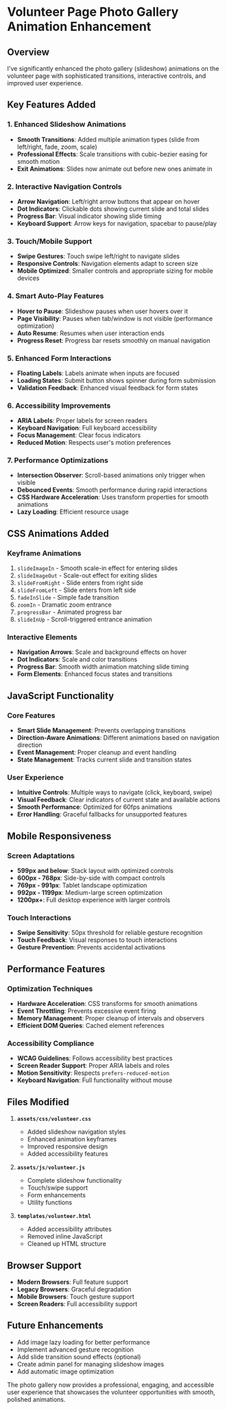 # Volunteer Page Photo Gallery Animation Enhancement

## Overview
I've significantly enhanced the photo gallery (slideshow) animations on the volunteer page with sophisticated transitions, interactive controls, and improved user experience.

## Key Features Added

### 1. Enhanced Slideshow Animations
- **Smooth Transitions**: Added multiple animation types (slide from left/right, fade, zoom, scale)
- **Professional Effects**: Scale transitions with cubic-bezier easing for smooth motion
- **Exit Animations**: Slides now animate out before new ones animate in

### 2. Interactive Navigation Controls
- **Arrow Navigation**: Left/right arrow buttons that appear on hover
- **Dot Indicators**: Clickable dots showing current slide and total slides
- **Progress Bar**: Visual indicator showing slide timing
- **Keyboard Support**: Arrow keys for navigation, spacebar to pause/play

### 3. Touch/Mobile Support
- **Swipe Gestures**: Touch swipe left/right to navigate slides
- **Responsive Controls**: Navigation elements adapt to screen size
- **Mobile Optimized**: Smaller controls and appropriate sizing for mobile devices

### 4. Smart Auto-Play Features
- **Hover to Pause**: Slideshow pauses when user hovers over it
- **Page Visibility**: Pauses when tab/window is not visible (performance optimization)
- **Auto Resume**: Resumes when user interaction ends
- **Progress Reset**: Progress bar resets smoothly on manual navigation

### 5. Enhanced Form Interactions
- **Floating Labels**: Labels animate when inputs are focused
- **Loading States**: Submit button shows spinner during form submission
- **Validation Feedback**: Enhanced visual feedback for form states

### 6. Accessibility Improvements
- **ARIA Labels**: Proper labels for screen readers
- **Keyboard Navigation**: Full keyboard accessibility
- **Focus Management**: Clear focus indicators
- **Reduced Motion**: Respects user's motion preferences

### 7. Performance Optimizations
- **Intersection Observer**: Scroll-based animations only trigger when visible
- **Debounced Events**: Smooth performance during rapid interactions
- **CSS Hardware Acceleration**: Uses transform properties for smooth animations
- **Lazy Loading**: Efficient resource usage

## CSS Animations Added

### Keyframe Animations
1. `slideImageIn` - Smooth scale-in effect for entering slides
2. `slideImageOut` - Scale-out effect for exiting slides
3. `slideFromRight` - Slide enters from right side
4. `slideFromLeft` - Slide enters from left side
5. `fadeInSlide` - Simple fade transition
6. `zoomIn` - Dramatic zoom entrance
7. `progressBar` - Animated progress bar
8. `slideInUp` - Scroll-triggered entrance animation

### Interactive Elements
- **Navigation Arrows**: Scale and background effects on hover
- **Dot Indicators**: Scale and color transitions
- **Progress Bar**: Smooth width animation matching slide timing
- **Form Elements**: Enhanced focus states and transitions

## JavaScript Functionality

### Core Features
- **Smart Slide Management**: Prevents overlapping transitions
- **Direction-Aware Animations**: Different animations based on navigation direction
- **Event Management**: Proper cleanup and event handling
- **State Management**: Tracks current slide and transition states

### User Experience
- **Intuitive Controls**: Multiple ways to navigate (click, keyboard, swipe)
- **Visual Feedback**: Clear indicators of current state and available actions
- **Smooth Performance**: Optimized for 60fps animations
- **Error Handling**: Graceful fallbacks for unsupported features

## Mobile Responsiveness

### Screen Adaptations
- **599px and below**: Stack layout with optimized controls
- **600px - 768px**: Side-by-side with compact controls
- **769px - 991px**: Tablet landscape optimization
- **992px - 1199px**: Medium-large screen optimization
- **1200px+**: Full desktop experience with larger controls

### Touch Interactions
- **Swipe Sensitivity**: 50px threshold for reliable gesture recognition
- **Touch Feedback**: Visual responses to touch interactions
- **Gesture Prevention**: Prevents accidental activations

## Performance Features

### Optimization Techniques
- **Hardware Acceleration**: CSS transforms for smooth animations
- **Event Throttling**: Prevents excessive event firing
- **Memory Management**: Proper cleanup of intervals and observers
- **Efficient DOM Queries**: Cached element references

### Accessibility Compliance
- **WCAG Guidelines**: Follows accessibility best practices
- **Screen Reader Support**: Proper ARIA labels and roles
- **Motion Sensitivity**: Respects `prefers-reduced-motion`
- **Keyboard Navigation**: Full functionality without mouse

## Files Modified

1. **`assets/css/volunteer.css`**
   - Added slideshow navigation styles
   - Enhanced animation keyframes
   - Improved responsive design
   - Added accessibility features

2. **`assets/js/volunteer.js`**
   - Complete slideshow functionality
   - Touch/swipe support
   - Form enhancements
   - Utility functions

3. **`templates/volunteer.html`**
   - Added accessibility attributes
   - Removed inline JavaScript
   - Cleaned up HTML structure

## Browser Support
- **Modern Browsers**: Full feature support
- **Legacy Browsers**: Graceful degradation
- **Mobile Browsers**: Touch gesture support
- **Screen Readers**: Full accessibility support

## Future Enhancements
- Add image lazy loading for better performance
- Implement advanced gesture recognition
- Add slide transition sound effects (optional)
- Create admin panel for managing slideshow images
- Add automatic image optimization

The photo gallery now provides a professional, engaging, and accessible user experience that showcases the volunteer opportunities with smooth, polished animations.
